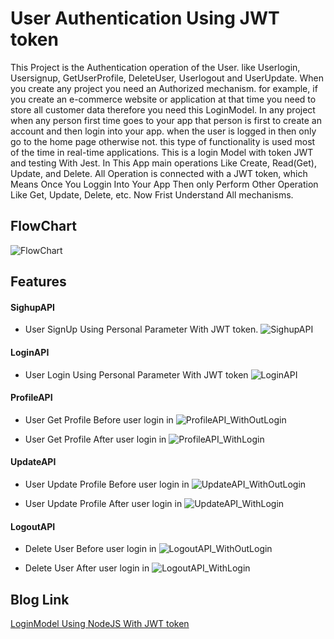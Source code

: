 
# User Authentication Using JWT token

This Project is the Authentication operation of the User. like Userlogin, Usersignup, GetUserProfile, DeleteUser, Userlogout and UserUpdate. When you create any project you need an Authorized mechanism. for example, if you create an e-commerce website or application at that time you need to store all customer data therefore you need this LoginModel. In any project when any person first time goes to your app that person is first to create an account and then login into your app. when the user is logged in then only go to the home page otherwise not. this type of functionality is used most of the time in real-time applications. This is a login Model with token JWT and testing With Jest. In This App main operations Like Create, Read(Get), Update, and Delete. All Operation is connected with a JWT token, which Means Once You Loggin Into Your App Then only Perform Other Operation Like Get, Update, Delete, etc. Now Frist Understand All mechanisms. 
## FlowChart
![FlowChart](https://user-images.githubusercontent.com/80502799/214079956-2948e7e2-6f22-4933-86c6-6e1922a1f329.png)

## Features

#### SighupAPI
- User SignUp Using Personal Parameter With JWT token.
![SighupAPI](https://user-images.githubusercontent.com/80502799/214046820-1c13e0cf-c8ae-4254-a5e2-999f5493cda2.png)

#### LoginAPI
- User Login Using Personal Parameter With JWT token
![LoginAPI](https://user-images.githubusercontent.com/80502799/214046031-22050522-6baf-4868-a34a-f118cd4a9aa3.png)

#### ProfileAPI

- User Get Profile Before user login in
![ProfileAPI_WithOutLogin](https://user-images.githubusercontent.com/80502799/214046704-dbc93dc2-aad4-4443-9801-99f21d9c7f28.png)

- User Get Profile After user login in
![ProfileAPI_WithLogin](https://user-images.githubusercontent.com/80502799/214046548-55921987-97f8-4adf-90f2-8d7e7a1b7119.png)


#### UpdateAPI

- User Update Profile Before user login in
![UpdateAPI_WithOutLogin](https://user-images.githubusercontent.com/80502799/214046982-1d046ec3-23cb-4e84-93d3-203508b1e37a.png)

- User Update Profile After user login in
![UpdateAPI_WithLogin](https://user-images.githubusercontent.com/80502799/214046974-a7a66259-beed-4341-bf5b-98501c554d0b.png)

#### LogoutAPI

- Delete User Before user login in
![LogoutAPI_WithOutLogin](https://user-images.githubusercontent.com/80502799/214046494-8643eeaa-b6d2-4ccb-94f8-3b8c4bcd0c6d.png)

- Delete User After user login in
![LogoutAPI_WithLogin](https://user-images.githubusercontent.com/80502799/214046408-5aa1663c-7504-4b4c-9ba0-b1cf2808d8dd.png) 

## Blog Link

[LoginModel Using NodeJS With JWT token](https://medium.com/@20it026/user-authentication-using-jwt-token-d7d6696a6693)

